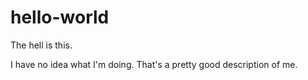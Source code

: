 # hello-world
The hell is this.

I have no idea what I'm doing. That's a pretty good description of me.
